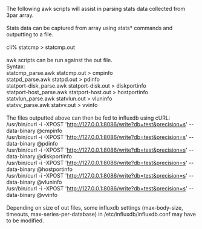 The following awk scripts will assist in parsing stats data collected from 3par array. <br>
<br>
Stats data can be captured from array using stats* commands and outputting to a file.<br>
<br>
cli% statcmp > statcmp.out<br>
<br>
awk scripts can be run against the out file.<br>
Syntax:<br>
statcmp_parse.awk statcmp.out > cmpinfo<br>
statpd_parse.awk statpd.out > pdinfo<br>
statport-disk_parse.awk statport-disk.out > diskportinfo<br>
statport-host_parse.awk statport-host.out > hostportinfo<br>
statvlun_parse.awk statvlun.out > vluninfo<br>
statvv_parse.awk statvv.out > vvinfo<br>
<br>
The files outputted above can then be fed to influxdb using cURL:<br>
/usr/bin/curl -i -XPOST 'http://127.0.0.1:8086/write?db=test&precision=s' --data-binary @cmpinfo<br>
/usr/bin/curl -i -XPOST 'http://127.0.0.1:8086/write?db=test&precision=s' --data-binary @pdinfo<br>
/usr/bin/curl -i -XPOST 'http://127.0.0.1:8086/write?db=test&precision=s' --data-binary @diskportinfo<br>
/usr/bin/curl -i -XPOST 'http://127.0.0.1:8086/write?db=test&precision=s' --data-binary @hostportinfo<br>
/usr/bin/curl -i -XPOST 'http://127.0.0.1:8086/write?db=test&precision=s' --data-binary @vluninfo<br>
/usr/bin/curl -i -XPOST 'http://127.0.0.1:8086/write?db=test&precision=s' --data-binary @vvinfo<br>
<br>
Depending on size of out files, some influxdb settings (max-body-size, timeouts, max-series-per-database) in /etc/influxdb/influxdb.conf may have to be modified. <br>
<br>
<br>

